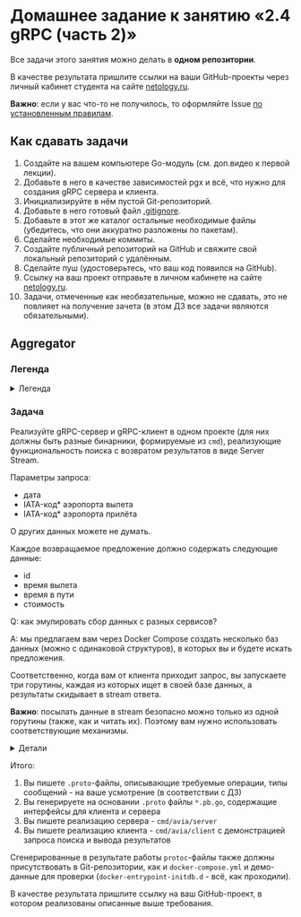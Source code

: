 # Домашнее задание к занятию «2.4 gRPC (часть 2)»

Все задачи этого занятия можно делать в **одном репозитории**.

В качестве результата пришлите ссылки на ваши GitHub-проекты через личный кабинет студента на сайте [netology.ru](https://netology.ru).

**Важно**: если у вас что-то не получилось, то оформляйте Issue [по установленным правилам](../report-requirements.md).

## Как сдавать задачи

1. Создайте на вашем компьютере Go-модуль (см. доп.видео к первой лекции).
1. Добавьте в него в качестве зависимостей pgx и всё, что нужно для создания gRPC сервера и клиента.
1. Инициализируйте в нём пустой Git-репозиторий.
1. Добавьте в него готовый файл [.gitignore](../.gitignore).
1. Добавьте в этот же каталог остальные необходимые файлы (убедитесь, что они аккуратно разложены по пакетам).
1. Сделайте необходимые коммиты.
1. Создайте публичный репозиторий на GitHub и свяжите свой локальный репозиторий с удалённым.
1. Сделайте пуш (удостоверьтесь, что ваш код появился на GitHub).
1. Ссылку на ваш проект отправьте в личном кабинете на сайте [netology.ru](https://netology.ru).
1. Задачи, отмеченные как необязательные, можно не сдавать, это не повлияет на получение зачета (в этом ДЗ все задачи являются обязательными).

## Aggregator

### Легенда

<details>
<summary>Легенда</summary>

В наше время достаточно популярны так называемые агрегаторы - т.е. сервисы, которые занимаются сбором предложений с других сервисов, а иногда и продают доп.услуги, в виде сопровождения, страхования и т.д.

Тинькофф предоставляет сервис Путешествия, на котором в числе прочего можно приобрести авиабилеты:

![](pic/aggregator.png)

Что на этом сервисе интересно? Если вы вобьёте данные для поиска, то увидите, что данные подгружаются не единоразово, а "догружаются в процессе":

![](pic/aviasales.png)

Соответственно, мы хотим сделать примерно такую же вещь средствами gRPC: у нас будет клиент и сервер, предоставляющий метод типа Server Stream.

</details>

### Задача

Реализуйте gRPC-сервер и gRPC-клиент в одном проекте (для них должны быть разные бинарники, формируемые из `cmd`), реализующие функциональность поиска с возвратом результатов в виде Server Stream.

Параметры запроса:
* дата
* IATA-код* аэропорта вылета
* IATA-код* аэропорта прилёта

О других данных можете не думать.

Каждое возвращаемое предложение должно содержать следующие данные:
* id
* время вылета
* время в пути
* стоимость

Q: как эмулировать сбор данных с разных сервисов?

A: мы предлагаем вам через Docker Compose создать несколько баз данных (можно с одинаковой структуров), в которых вы и будете искать предложения.

Соответственно, когда вам от клиента приходит запрос, вы запускаете три горутины, каждая из которых ищет в своей базе данных, а результаты скидывает в stream ответа.

**Важно**: посылать данные в stream безопасно можно только из одной горутины (также, как и читать их). Поэтому вам нужно использовать соответствующие механизмы.

<details>
<summary>Детали</summary>

Если вы поковыряетесь во внутренней реализации сгенерированного из .proto Go-файла, то увидите, что вызов `Send` приводит в вызову `SendMsg`:

```go
// It is safe to have a goroutine calling SendMsg and another goroutine
// calling RecvMsg on the same stream at the same time, but it is not safe
// to call SendMsg on the same stream in different goroutines.
SendMsg(m interface{}) error
```
</details>

Итого:
1. Вы пишете `.proto`-файлы, описывающие требуемые операции, типы сообщений - на ваше усмотрение (в соответствии с ДЗ)
1. Вы генерируете на основании `.proto` файлы `*.pb.go`, содержащие интерфейсы для клиента и сервера
1. Вы пишете реализацию сервера - `cmd/avia/server`
1. Вы пишете реализацию клиента - `cmd/avia/client` с демонстрацией запроса поиска и вывода результатов

Сгенерированные в результате работы `protoc`-файлы также должны присутствовать в Git-репозитории, как и `docker-compose.yml` и демо-данные для проверки (`docker-entrypoint-initdb.d` - всё, как проходили).

В качестве результата пришлите ссылку на ваш GitHub-проект, в котором реализованы описанные выше требования.
